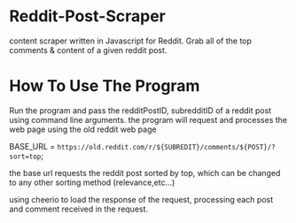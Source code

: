 # Reddit-Post-Scraper
content scraper written in Javascript for Reddit. Grab all of the top comments & content of a given reddit post.

# How To Use The Program
Run the program and pass the redditPostID, subredditID of a reddit post using command line arguments.
the program will request and processes the web page using the old reddit web page

BASE_URL = `https://old.reddit.com/r/${SUBREDIT}/comments/${POST}/?sort=top`;

the base url requests the reddit post sorted by top, which can be changed to any other sorting method (relevance,etc...)

using cheerio to load the response of the request, processing each post and comment received in the request.
